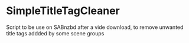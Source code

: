# SimpleTitleTagCleaner
Script to be use on SABnzbd after a vide download, to remove unwanted title tags addded by some scene groups 

